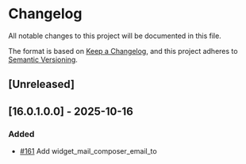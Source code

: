 # Changelog
All notable changes to this project will be documented in this file.

The format is based on [Keep a Changelog](https://keepachangelog.com/en/1.0.0/),
and this project adheres to [Semantic Versioning](https://semver.org/spec/v2.0.0.html).

## [Unreleased]
## [16.0.1.0.0] - 2025-10-16
### Added
- [#161](https://gitlab.com/somitcoop/erp-research/odoo-helpdesk/-/merge_requests/161) Add widget_mail_composer_email_to